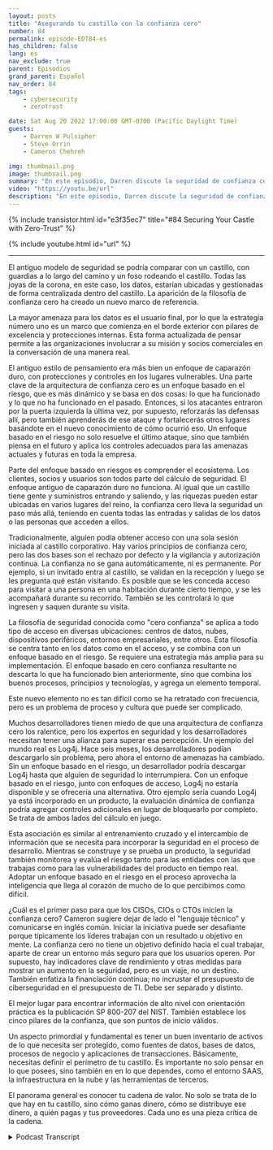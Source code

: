 ```yaml
---
layout: posts
title: "Asegurando tu castillo con la confianza cero"
number: 84
permalink: episode-EDT84-es
has_children: false
lang: es
nav_exclude: true
parent: Episodios
grand_parent: Español
nav_order: 84
tags:
    - cybersecurity
    - zerotrust

date: Sat Aug 20 2022 17:00:00 GMT-0700 (Pacific Daylight Time)
guests:
    - Darren W Pulsipher
    - Steve Orrin
    - Cameron Chehreh

img: thumbnail.png
image: thumbnail.png
summary: "En este episodio, Darren discute la seguridad de confianza cero con Steve Orrin de Intel, CTO del sector público, y Cameron Chehreh, VP-GM del sector público."
video: "https://youtu.be/url"
description: "En este episodio, Darren discute la seguridad de confianza cero con Steve Orrin de Intel, CTO del sector público, y Cameron Chehreh, VP-GM del sector público."
---
```


<div>
{% include transistor.html id="e3f35ec7" title="#84 Securing Your Castle with Zero-Trust" %}

{% include youtube.html id="url" %}
</div>

---

El antiguo modelo de seguridad se podría comparar con un castillo, con guardias a lo largo del camino y un foso rodeando el castillo. Todas las joyas de la corona, en este caso, los datos, estarían ubicadas y gestionadas de forma centralizada dentro del castillo. La aparición de la filosofía de confianza cero ha creado un nuevo marco de referencia.

La mayor amenaza para los datos es el usuario final, por lo que la estrategia número uno es un marco que comienza en el borde exterior con pilares de excelencia y protecciones internas. Esta forma actualizada de pensar permite a las organizaciones involucrar a su misión y socios comerciales en la conversación de una manera real.

El antiguo estilo de pensamiento era más bien un enfoque de caparazón duro, con protecciones y controles en los lugares vulnerables. Una parte clave de la arquitectura de confianza cero es un enfoque basado en el riesgo, que es más dinámico y se basa en dos cosas: lo que ha funcionado y lo que no ha funcionado en el pasado. Entonces, si los atacantes entraron por la puerta izquierda la última vez, por supuesto, reforzarás las defensas allí, pero también aprenderás de ese ataque y fortalecerás otros lugares basándote en el nuevo conocimiento de cómo ocurrió eso. Un enfoque basado en el riesgo no solo resuelve el último ataque, sino que también piensa en el futuro y aplica los controles adecuados para las amenazas actuales y futuras en toda la empresa.

Parte del enfoque basado en riesgos es comprender el ecosistema. Los clientes, socios y usuarios son todos parte del cálculo de seguridad. El enfoque antiguo de caparazón duro no funciona. Al igual que un castillo tiene gente y suministros entrando y saliendo, y las riquezas pueden estar ubicadas en varios lugares del reino, la confianza cero lleva la seguridad un paso más allá, teniendo en cuenta todas las entradas y salidas de los datos o las personas que acceden a ellos.

Tradicionalmente, alguien podía obtener acceso con una sola sesión iniciada al castillo corporativo. Hay varios principios de confianza cero, pero las dos bases son el rechazo por defecto y la vigilancia y autorización continua. La confianza no se gana automáticamente, ni es permanente. Por ejemplo, si un invitado entra al castillo, se validan en la recepción y luego se les pregunta qué están visitando. Es posible que se les conceda acceso para visitar a una persona en una habitación durante cierto tiempo, y se les acompañará durante su recorrido. También se les controlará lo que ingresen y saquen durante su visita.

La filosofía de seguridad conocida como "cero confianza" se aplica a todo tipo de acceso en diversas ubicaciones: centros de datos, nubes, dispositivos periféricos, entornos empresariales, entre otros. Esta filosofía se centra tanto en los datos como en el acceso, y se combina con un enfoque basado en el riesgo. Se requiere una estrategia más amplia para su implementación. El enfoque basado en cero confianza resultante no descarta lo que ha funcionado bien anteriormente, sino que combina los buenos procesos, principios y tecnologías, y agrega un elemento temporal.

Este nuevo elemento no es tan difícil como se ha retratado con frecuencia, pero es un problema de proceso y cultura que puede ser complicado.

Muchos desarrolladores tienen miedo de que una arquitectura de confianza cero los ralentice, pero los expertos en seguridad y los desarrolladores necesitan tener una alianza para superar esa percepción. Un ejemplo del mundo real es Log4j. Hace seis meses, los desarrolladores podían descargarlo sin problema, pero ahora el entorno de amenazas ha cambiado. Sin un enfoque basado en el riesgo, un desarrollador podría descargar Log4j hasta que alguien de seguridad lo interrumpiera. Con un enfoque basado en el riesgo, junto con enfoques de acceso, Log4j no estaría disponible y se ofrecería una alternativa. Otro ejemplo sería cuando Log4j ya está incorporado en un producto, la evaluación dinámica de confianza podría agregar controles adicionales en lugar de bloquearlo por completo. Se trata de ambos lados del cálculo en juego.

Esta asociación es similar al entrenamiento cruzado y el intercambio de información que se necesita para incorporar la seguridad en el proceso de desarrollo. Mientras se construye y se prueba un producto, la seguridad también monitorea y evalúa el riesgo tanto para las entidades con las que trabajas como para las vulnerabilidades del producto en tiempo real. Adoptar un enfoque basado en el riesgo en el proceso aprovecha la inteligencia que llega al corazón de mucho de lo que percibimos como difícil.

¿Cuál es el primer paso para que los CISOs, CIOs o CTOs inicien la confianza cero? Cameron sugiere dejar de lado el "lenguaje técnico" y comunicarse en inglés común. Iniciar la iniciativa puede ser desafiante porque típicamente los líderes trabajan con un resultado u objetivo en mente. La confianza cero no tiene un objetivo definido hacia el cual trabajar, aparte de crear un entorno más seguro para que los usuarios operen. Por supuesto, hay indicadores clave de rendimiento y otras medidas para mostrar un aumento en la seguridad, pero es un viaje, no un destino. También enfatiza la financiación continua; no incrustar el presupuesto de ciberseguridad en el presupuesto de TI. Debe ser separado y distinto.

El mejor lugar para encontrar información de alto nivel con orientación práctica es la publicación SP 800-207 del NIST. También establece los cinco pilares de la confianza, que son puntos de inicio válidos.

Un aspecto primordial y fundamental es tener un buen inventario de activos de lo que necesita ser protegido, como fuentes de datos, bases de datos, procesos de negocio y aplicaciones de transacciones. Básicamente, necesitas definir el perímetro de tu castillo. Es importante no solo pensar en lo que posees, sino también en en lo que dependes, como el entorno SAAS, la infraestructura en la nube y las herramientas de terceros.

El panorama general es conocer tu cadena de valor. No solo se trata de lo que hay en tu castillo, sino cómo ganas dinero, cómo se distribuye ese dinero, a quién pagas y tus proveedores. Cada uno es una pieza crítica de la cadena.



<details>
<summary> Podcast Transcript </summary>

<p></p>

</details>
